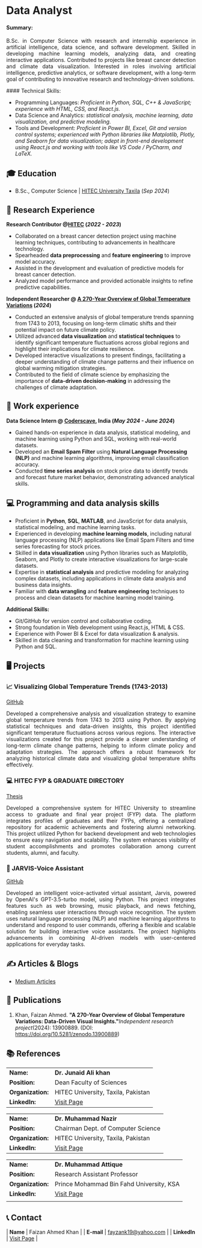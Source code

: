 # Data Analyst

#### Summary: 
<p align="justify">
B.Sc. in Computer Science with research and internship experience in artificial intelligence, data science, and software development. Skilled in developing machine learning models, analyzing data, and creating interactive applications. Contributed to projects like breast cancer detection and climate data visualization. Interested in roles involving artificial intelligence, predictive analytics, or software development, with a long-term goal of contributing to innovative research and technology-driven solutions.
 </p>
#### Technical Skills:

- Programming Languages: _Proficient in Python, SQL, C++ & JavaScript; experience with HTML, CSS, and React.js._
- Data Science and Analytics: _statistical analysis, machine learning, data visualization, and predictive modeling._
- Tools and Development: _Proficient in Power BI, Excel, Git and version control systems; experienced with Python libraries like Matplotlib, Plotly, and Seaborn for data visualization; adept in front-end development using React.js and working with tools like VS Code / PyCharm, and LaTeX._

## 🎓 Education    		
- B.Sc., Computer Science | <a href="https://www.hitecuni.edu.pk/" target="_blank">HITEC University Taxila</a> (_Sep 2024_)

## 🔬 Research Experience
**Research Contributor @<a href="https://www.hitecuni.edu.pk" target="_blank">HITEC</a> (_2022 - 2023_)**
- Collaborated on a breast cancer detection project using machine learning techniques, contributing to advancements in healthcare technology.
- Spearheaded **data preprocessing** and **feature engineering** to improve model accuracy.
- Assisted in the development and evaluation of predictive models for breast cancer detection.
- Analyzed model performance and provided actionable insights to refine predictive capabilities.
  
**Independent Researcher @ <a href="https://zenodo.org/records/13900889" target="_blank">A 270-Year Overview of Global Temperature Variations</a> (_2024_)**
- Conducted an extensive analysis of global temperature trends spanning from 1743 to 2013, focusing on long-term climatic shifts and their potential impact on future climate policy.
- Utilized advanced **data visualization** and **statistical techniques** to identify significant temperature fluctuations across global regions and highlight their implications for climate resilience.
- Developed interactive visualizations to present findings, facilitating a deeper understanding of climate change patterns and their influence on global warming mitigation strategies.
- Contributed to the field of climate science by emphasizing the importance of **data-driven decision-making** in addressing the challenges of climate adaptation.

## 💼 Work experience 
**Data Science Intern @ <a href="https://coderscave.in/" target="_blank">Coderscave</a>, India (_May 2024 - June 2024_)**
- Gained hands-on experience in data analysis, statistical modeling, and machine learning using Python and SQL, working with real-world datasets.
- Developed an **Email Spam Filter** using **Natural Language Processing (NLP)** and machine learning algorithms, improving email classification accuracy. 
- Conducted **time series analysis** on stock price data to identify trends and forecast future market behavior, demonstrating advanced analytical skills.

## 💻 Programming and data analysis skills
- Proficient in **Python**, **SQL**, **MATLAB**, and JavaScript for data analysis, statistical modeling, and machine learning tasks.
- Experienced in developing **machine learning models**, including natural language processing (NLP) applications like Email Spam Filters and time series forecasting for stock prices.
- Skilled in **data visualization** using Python libraries such as Matplotlib, Seaborn, and Plotly to create interactive visualizations for large-scale datasets.
- Expertise in **statistical analysis** and predictive modeling for analyzing complex datasets, including applications in climate data analysis and business data insights.
- Familiar with **data wrangling** and **feature engineering** techniques to process and clean datasets for machine learning model training.

**Additional Skills:**
  
- Git/GitHub for version control and collaborative coding.
- Strong foundation in Web development using React.js, HTML & CSS.
- Experience with Power BI & Excel for data visualization & analysis.
- Skilled in data cleaning and transformation for machine learning using Python and SQL.

## 🖥️ Projects
### 📈 Visualizing Global Temperature Trends (1743-2013)
<a href="https://github.com/fayzankj/Global-Temperature-Trend-Visualization-1743-2013" target="_blank">GitHub</a>
<p align="justify">
Developed a comprehensive analysis and visualization strategy to examine global temperature trends from 1743 to 2013 using Python. By applying statistical techniques and data-driven insights, this project identified significant temperature fluctuations across various regions. The interactive visualizations created for this project provide a clearer understanding of long-term climate change patterns, helping to inform climate policy and adaptation strategies. The approach offers a robust framework for analyzing historical climate data and visualizing global temperature shifts effectively. </p>

 
 ### 💻 HITEC FYP & GRADUATE DIRECTORY
 
<a href="https://issuu.com/fayzankj/docs/thesis_hfyp" target="_blank">Thesis</a>

<p align="justify">
Developed a comprehensive system for HITEC University to streamline access to graduate and final year project (FYP) data. The platform integrates profiles of graduates and their FYPs, offering a centralized repository for academic achievements and fostering alumni networking. This project utilized Python for backend development and web technologies to ensure easy navigation and scalability. The system enhances visibility of student accomplishments and promotes collaboration among current students, alumni, and faculty. </p>

 
 ### 🤖 JARVIS-Voice Assistant
 
<a href="https://github.com/fayzankj/Jarvis-Virtual_Assistant" target="_blank">GitHub</a>

<p align="justify">
Developed an intelligent voice-activated virtual assistant, Jarvis, powered by OpenAI's GPT-3.5-turbo model, using Python. This project integrates features such as web browsing, music playback, and news fetching, enabling seamless user interactions through voice recognition. The system uses natural language processing (NLP) and machine learning algorithms to understand and respond to user commands, offering a flexible and scalable solution for building interactive voice assistants. The project highlights advancements in combining AI-driven models with user-centered applications for everyday tasks. </p>


## ✍️ Articles & Blogs
- <a href="https://fayzankj.medium.com/" target="_blank">Medium Articles</a>


## 📜 Publications

1. Khan, Faizan Ahmed. **"A 270-Year Overview of Global Temperature Variations: Data-Driven Visual Insights."**_Independent research project_(2024): 13900889. (DOI: <a href="https://doi.org/10.5281/zenodo.13900889" target="_blank">https://doi.org/10.5281/zenodo.13900889</a>)

    
## 📚 References

|     |     |
|:----|:----|
| **Name:** | **Dr. Junaid Ali khan** |
| **Position:** | Dean Faculty of Sciences |
| **Organization:** | HITEC University, Taxila, Pakistan |
| **LinkedIn:** | <a href="https://www.linkedin.com/in/engr-dr-prof-junaid-ali-89a8126a/" target="_blank">Visit Page</a> |

|     |     |
|:----|:----|
| **Name:** | **Dr. Muhammad Nazir** |
| **Position:** | Chairman Dept. of Computer Science |
| **Organization:** | HITEC University, Taxila, Pakistan |
| **LinkedIn:** | <a href="https://www.linkedin.com/in/dr-muhammad-nazir-18434617/" target="_blank">Visit Page</a> |

|     |     |
|:----|:----|
| **Name:**   |   **Dr. Muhammad Attique** |
| **Position:**   |   Research Assistant Professor |
| **Organization:**   |   Prince Mohammad Bin Fahd University, KSA |
| **LinkedIn:**   |   <a href="https://www.linkedin.com/in/dr-muhammad-attique-khan-232811141/" target="_blank">Visit Page</a> |
|     |     |

## 📞 Contact

| **Name**   | Faizan Ahmed Khan | 
| **E-mail**   | <a href="mailto:fayzank19@yahoo.com">fayzank19@yahoo.com</a> | 
| **LinkedIn**   | <a href="https://www.linkedin.com/in/fayzankj/" target="_blank">Visit Page</a> | 
